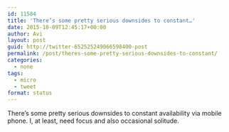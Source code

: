```yaml
---
id: 11584
title: 'There’s some pretty serious downsides to constant…'
date: 2015-10-09T12:45:17+00:00
author: Avi
layout: post
guid: http://twitter-652525249066598400-post
permalink: /post/theres-some-pretty-serious-downsides-to-constant/
categories:
  - none
tags:
  - micro
  - tweet
format: status
---
```

There’s some pretty serious downsides to constant availability via mobile phone. I, at least, need focus and also occasional solitude.